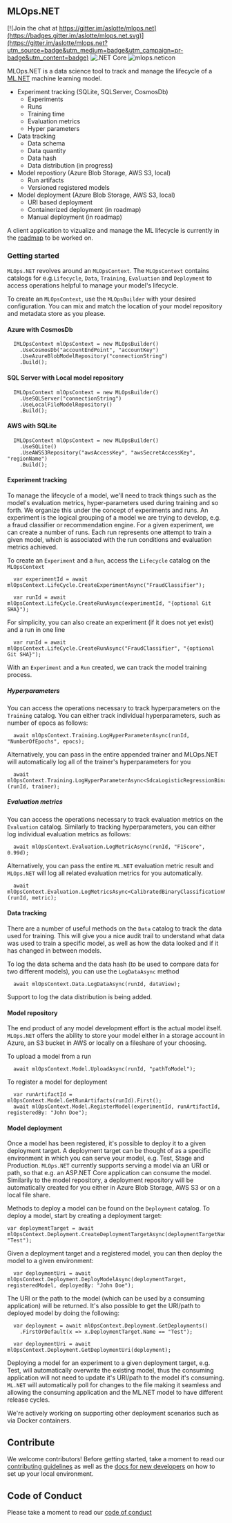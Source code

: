 ## MLOps.NET
[![Join the chat at https://gitter.im/aslotte/mlops.net](https://badges.gitter.im/aslotte/mlops.net.svg)](https://gitter.im/aslotte/mlops.net?utm_source=badge&utm_medium=badge&utm_campaign=pr-badge&utm_content=badge) ![.NET Core](https://github.com/aslotte/MLOps.NET/workflows/.NET%20Core/badge.svg) ![mlops.neticon](https://img.shields.io/nuget/v/MLOps.NET.svg)

MLOps.NET is a data science tool to track and manage the lifecycle of a [ML.NET](https://github.com/dotnet/machinelearning) machine learning model.

- Experiment tracking (SQLite, SQLServer, CosmosDb)
  - Experiments
  - Runs
  - Training time
  - Evaluation metrics
  - Hyper parameters
- Data tracking
  - Data schema
  - Data quantity
  - Data hash
  - Data distribution (in progress)
- Model repostiory (Azure Blob Storage, AWS S3, local)
  - Run artifacts
  - Versioned registered models
- Model deployment (Azure Blob Storage, AWS S3, local)
  - URI based deployment
  - Containerized deployment (in roadmap)
  - Manual deployment (in roadmap)
  
A client application to vizualize and manage the ML lifecycle is currently in the [roadmap](https://github.com/aslotte/MLOps.NET/blob/master/images/roadmap.png) to be worked on.

### Getting started

`MLOps.NET` revolves around an `MLOpsContext`. The `MLOpsContext` contains catalogs for e.g.`Lifecycle`, `Data`, `Training`, `Evaluation` and `Deployment` to access operations helpful to manage your model's lifecycle.

To create an `MLOpsContext`, use the `MLOpsBuilder` with your desired configuration. You can mix and match the location of your model repository and metadata store as you please.

#### Azure with CosmosDb
```
  IMLOpsContext mlOpsContext = new MLOpsBuilder()
    .UseCosmosDb("accountEndPoint", "accountKey")
    .UseAzureBlobModelRepository("connectionString")
    .Build();
```

#### SQL Server with Local model repository
```
  IMLOpsContext mlOpsContext = new MLOpsBuilder()
    .UseSQLServer("connectionString")
    .UseLocalFileModelRepository()
    .Build();
```

#### AWS with SQLite
```
  IMLOpsContext mlOpsContext = new MLOpsBuilder()
    .UseSQLite()
    .UseAWSS3Repository("awsAccessKey", "awsSecretAccessKey", "regionName")
    .Build();
```

#### Experiment tracking
To manage the lifecycle of a model, we'll need to track things such as the model's evaluation metrics, hyper-parameters used during training and so forth. We organize this under the concept of experiments and runs. An experiment is the logical grouping of a model we are trying to develop, e.g. a fraud classifier or recommendation engine. For a given experiment, we can create a number of runs. Each run represents one attempt to train a given model, which is associated with the run conditions and evaluation metrics achieved. 

To create an `Experiment` and a `Run`, access the `Lifecycle` catalog on the `MLOpsContext`
```
  var experimentId = await mlOpsContext.LifeCycle.CreateExperimentAsync("FraudClassifier");

  var runId = await mlOpsContext.LifeCycle.CreateRunAsync(experimentId, "{optional Git SHA}");
```

For simplicity, you can also create an experiment (if it does not yet exist) and a run in one line
```
  var runId = await mlOpsContext.LifeCycle.CreateRunAsync("FraudClassifier", "{optional Git SHA}");
```

With an `Experiment` and a `Run` created, we can track the model training process.

##### Hyperparameters
You can access the operations necessary to track hyperparameters on the `Training` catalog. You can either track individual hyperparameters, such as number of epocs as follows:
```
  await mlOpsContext.Training.LogHyperParameterAsync(runId, "NumberOfEpochs", epocs);
```

Alternatively, you can pass in the entire appended trainer and MLOps.NET will automatically log all of the trainer's hyperparameters for you
```
  await mlOpsContext.Training.LogHyperParameterAsync<SdcaLogisticRegressionBinaryTrainer>(runId, trainer);
```

##### Evaluation metrics
You can access the operations necessary to track evaluation metrics on the `Evaluation` catalog. Similarly to tracking hyperparameters, you can either log individual evaluation metrics as follows:
```
  await mlOpsContext.Evaluation.LogMetricAsync(runId, "F1Score", 0.99d);
```

Alternatively, you can pass the entire `ML.NET` evaluation metric result and `MLOps.NET` will log all related evaluation metrics for you automatically.
```
  await mlOpsContext.Evaluation.LogMetricsAsync<CalibratedBinaryClassificationMetrics>(runId, metric);
```


#### Data tracking
There are a number of useful methods on the `Data` catalog to track the data used for training. This will give you a nice audit trail to understand what data was used to train a specific model, as well as how the data looked and if it has changed in between models.

To log the data schema and the data hash (to be used to compare data for two different models), you can use the `LogDataAsync` method
```
  await mlOpsContext.Data.LogDataAsync(runId, dataView);
```

Support to log the data distribution is being added.

#### Model repository
The end product of any model development effort is the actual model itself. `MLOps.NET` offers the ability to store your model either in a storage account in Azure, an S3 bucket in AWS or locally on a fileshare of your choosing. 

To upload a model from a run
```
  await mlOpsContext.Model.UploadAsync(runId, "pathToModel");
```

To register a model for deployment
```
  var runArtifactId = mlOpsContext.Model.GetRunArtifacts(runId).First();
  await mlOpsContext.Model.RegisterModel(experimentId, runArtifactId, registeredBy: "John Doe");
```

#### Model deployment
Once a model has been registered, it's possible to deploy it to a given deployment target. A deployment target can be thought of as a specific environment in which you can serve your model, e.g. Test, Stage and Production. `MLOps.NET` currently supports serving a model via an URI or path, so that e.g. an ASP.NET Core application can consume the model. Similarily to the model repository, a deployment repository will be automatically created for you either in Azure Blob Storage, AWS S3 or on a local file share.

Methods to deploy a model can be found on the `Deployment` catalog. 
To deploy a model, start by creating a deployment target:

```
var deploymentTarget = await mlOpsContext.Deployment.CreateDeploymentTargetAsync(deploymentTargetName: "Test");
```

Given a deployment target and a registered model, you can then deploy the model to a given environment:

```
  var deploymentUri = await mlOpsContext.Deployment.DeployModelAsync(deploymentTarget, registeredModel, deployedBy: "John Doe");
```
The URI or the path to the model (which can be used by a consuming application) will be returned. It's also possible to get the URI/path to deployed model by doing the following:

```
  var deployment = await mlOpsContext.Deployment.GetDeployments()
    .FirstOrDefault(x => x.DeploymentTarget.Name == "Test");

  var deploymentUri = await mlOpsContext.Deployment.GetDeploymentUri(deployment);
```

Deploying a model for an experiment to a given deployment target, e.g. Test, will automatically overwrite the existing model, thus the consuming application will not need to update it's URI/path to the model it's consuming. `ML.NET` will automatically poll for changes to the file making it seamless and allowing the consuming application and the ML.NET model to have different release cycles.

We're actively working on supporting other deployment scenarios such as via Docker containers. 

## Contribute
We welcome contributors! Before getting started, take a moment to read our [contributing guidelines](https://github.com/aslotte/MLOps.NET/blob/master/Contributing.md) as well as the [docs for new developers](https://github.com/aslotte/MLOps.NET/wiki/Contributing-to-the-repository) on how to set up your local environment.

## Code of Conduct
Please take a moment to read our [code of conduct](https://github.com/aslotte/MLOps.NET/blob/master/CODE_OF_CONDUCT.md) 

